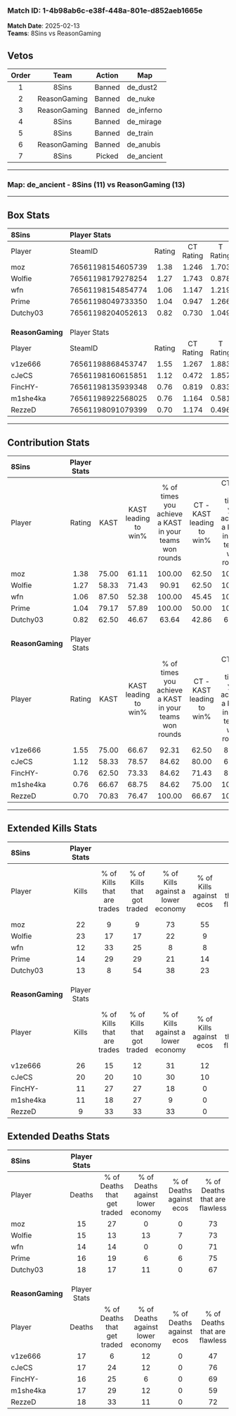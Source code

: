 ### Match ID: 1-4b98ab6c-e38f-448a-801e-d852aeb1665e  
**Match Date**: 2025-02-13  
**Teams**: 8Sins vs ReasonGaming  

## Vetos  

| Order | Team | Action | Map |
| :---: | :--: | :----: | --- |
| 1 | 8Sins | Banned | de_dust2 |
| 2 | ReasonGaming | Banned | de_nuke |
| 3 | ReasonGaming | Banned | de_inferno |
| 4 | 8Sins | Banned | de_mirage |
| 5 | 8Sins | Banned | de_train |
| 6 | ReasonGaming | Banned | de_anubis |
| 7 | 8Sins | Picked | de_ancient |

---  

### **Map**: de_ancient - 8Sins (11) vs ReasonGaming (13)  
---  

## Box Stats  

| **8Sins**        | Player Stats      |        |           |          |       |       |       |         |        |      |     |
| :- | :- | :-: | :-: | :-: | :-: | :-: | :-: | :-: | :-: | :-: | :-: |
| Player           | SteamID           | Rating | CT Rating | T Rating | KAST  |  ADR  | Kills | Assists | Deaths | K/D  | HS% |
| moz              | 76561198154605739 |  1.38  |   1.246   |  1.703   | 75.00 | 87.5  |  22   |    7    |   15   | 1.47 | 31  |
| Wolfie           | 76561198179278254 |  1.27  |   1.743   |  0.878   | 58.33 | 86.0  |  23   |    2    |   15   | 1.53 | 60  |
| wfn              | 76561198154854774 |  1.06  |   1.147   |  1.219   | 87.50 | 64.6  |  12   |    7    |   14   | 0.86 | 41  |
| Prime            | 76561198049733350 |  1.04  |   0.947   |  1.266   | 79.17 | 69.6  |  14   |    7    |   16   | 0.88 | 42  |
| Dutchy03         | 76561198204052613 |  0.82  |   0.730   |  1.049   | 62.50 | 63.5  |  13   |    8    |   18   | 0.72 | 23  |
|                  |                   |        |           |          |       |       |       |         |        |      |     |
|                  |                   |        |           |          |       |       |       |         |        |      |     |
|                  |                   |        |           |          |       |       |       |         |        |      |     |
| **ReasonGaming** | Player Stats      |        |           |          |       |       |       |         |        |      |     |
| Player           | SteamID           | Rating | CT Rating | T Rating | KAST  |  ADR  | Kills | Assists | Deaths | K/D  | HS% |
| v1ze666          | 76561198868453747 |  1.55  |   1.267   |  1.883   | 75.00 | 115.8 |  26   |    3    |   17   | 1.53 | 46  |
| cJeCS            | 76561198160615851 |  1.12  |   0.472   |  1.857   | 58.33 | 88.1  |  20   |    2    |   17   | 1.18 | 65  |
| FincHY-          | 76561198135939348 |  0.76  |   0.819   |  0.833   | 62.50 | 56.2  |  11   |    5    |   16   | 0.69 | 27  |
| m1she4ka         | 76561198922568025 |  0.76  |   1.164   |  0.581   | 66.67 | 55.6  |  11   |    4    |   17   | 0.65 | 45  |
| RezzeD           | 76561198091079399 |  0.70  |   1.174   |  0.496   | 70.83 | 53.0  |   9   |    7    |   18   | 0.50 | 33  |
---  

## Contribution Stats  

| **8Sins**        | Player Stats |       |                      |                                                        |                           |                                                             |                          |                                                            |
| :- | :-: | :-: | :-: | :-: | :-: | :-: | :-: | :-: |
| Player           |    Rating    | KAST  | KAST leading to win% | % of times you achieve a KAST in your teams won rounds | CT - KAST leading to win% | CT - % of times you achieve a KAST in your teams won rounds | T - KAST leading to win% | T - % of times you achieve a KAST in your teams won rounds |
| moz              |     1.38     | 75.00 |        61.11         |                         100.00                         |           62.50           |                           100.00                            |          60.00           |                           100.00                           |
| Wolfie           |     1.27     | 58.33 |        71.43         |                         90.91                          |           62.50           |                           100.00                            |          83.33           |                           83.33                            |
| wfn              |     1.06     | 87.50 |        52.38         |                         100.00                         |           45.45           |                           100.00                            |          60.00           |                           100.00                           |
| Prime            |     1.04     | 79.17 |        57.89         |                         100.00                         |           50.00           |                           100.00                            |          66.67           |                           100.00                           |
| Dutchy03         |     0.82     | 62.50 |        46.67         |                         63.64                          |           42.86           |                            60.00                            |          50.00           |                           66.67                            |
|                  |              |       |                      |                                                        |                           |                                                             |                          |                                                            |
|                  |              |       |                      |                                                        |                           |                                                             |                          |                                                            |
|                  |              |       |                      |                                                        |                           |                                                             |                          |                                                            |
| **ReasonGaming** | Player Stats |       |                      |                                                        |                           |                                                             |                          |                                                            |
| Player           |    Rating    | KAST  | KAST leading to win% | % of times you achieve a KAST in your teams won rounds | CT - KAST leading to win% | CT - % of times you achieve a KAST in your teams won rounds | T - KAST leading to win% | T - % of times you achieve a KAST in your teams won rounds |
| v1ze666          |     1.55     | 75.00 |        66.67         |                         92.31                          |           62.50           |                            83.33                            |          70.00           |                           100.00                           |
| cJeCS            |     1.12     | 58.33 |        78.57         |                         84.62                          |           80.00           |                            66.67                            |          77.78           |                           100.00                           |
| FincHY-          |     0.76     | 62.50 |        73.33         |                         84.62                          |           71.43           |                            83.33                            |          75.00           |                           85.71                            |
| m1she4ka         |     0.76     | 66.67 |        68.75         |                         84.62                          |           75.00           |                           100.00                            |          62.50           |                           71.43                            |
| RezzeD           |     0.70     | 70.83 |        76.47         |                         100.00                         |           66.67           |                           100.00                            |          87.50           |                           100.00                           |
---  

## Extended Kills Stats  

| **8Sins**        | Player Stats |                            |                            |                                    |                         |                              |                                 |                                       |                    |           |
| :- | :-: | :-: | :-: | :-: | :-: | :-: | :-: | :-: | :-: | :-: |
| Player           |    Kills     | % of Kills that are trades | % of Kills that got traded | % of Kills against a lower economy | % of Kills against ecos | % of Kills that are flawless | % of Kills that are close duels | % of Kills that are assisted by flash | Pistol Round Kills | AWP Kills |
| moz              |      22      |             9              |             9              |                 73                 |           55            |              64              |                5                |                   5                   |         0          |     0     |
| Wolfie           |      23      |             17             |             17             |                 22                 |            9            |              65              |                0                |                   4                   |         6          |     0     |
| wfn              |      12      |             33             |             25             |                 8                  |            8            |              75              |                0                |                   0                   |         2          |     4     |
| Prime            |      14      |             29             |             29             |                 21                 |           14            |              50              |               14                |                   7                   |         2          |     0     |
| Dutchy03         |      13      |             8              |             54             |                 38                 |           23            |              54              |                0                |                   0                   |         0          |     0     |
|                  |              |                            |                            |                                    |                         |                              |                                 |                                       |                    |           |
|                  |              |                            |                            |                                    |                         |                              |                                 |                                       |                    |           |
|                  |              |                            |                            |                                    |                         |                              |                                 |                                       |                    |           |
| **ReasonGaming** | Player Stats |                            |                            |                                    |                         |                              |                                 |                                       |                    |           |
| Player           |    Kills     | % of Kills that are trades | % of Kills that got traded | % of Kills against a lower economy | % of Kills against ecos | % of Kills that are flawless | % of Kills that are close duels | % of Kills that are assisted by flash | Pistol Round Kills | AWP Kills |
| v1ze666          |      26      |             15             |             12             |                 31                 |           12            |              88              |                8                |                   0                   |         2          |    12     |
| cJeCS            |      20      |             20             |             10             |                 30                 |           10            |              65              |                0                |                   5                   |         0          |     0     |
| FincHY-          |      11      |             27             |             27             |                 18                 |            0            |              55              |                9                |                   0                   |         0          |     0     |
| m1she4ka         |      11      |             18             |             27             |                 9                  |            0            |              64              |                0                |                   0                   |         2          |     0     |
| RezzeD           |      9       |             33             |             33             |                 33                 |            0            |              78              |                0                |                   0                   |         1          |     0     |
## Extended Deaths Stats  

| **8Sins**        | Player Stats |                             |                                   |                          |                               |                            |                           |               |
| :- | :-: | :-: | :-: | :-: | :-: | :-: | :-: | :-: |
| Player           |    Deaths    | % of Deaths that get traded | % of Deaths against lower economy | % of Deaths against ecos | % of Deaths that are flawless | % of Deaths that are close | % of Deaths while blinded | Deaths to AWP |
| moz              |      15      |             27              |                 0                 |            0             |              73               |             7              |             0             |       2       |
| Wolfie           |      15      |             13              |                13                 |            7             |              73               |             0              |             0             |       2       |
| wfn              |      14      |             14              |                 0                 |            0             |              71               |             7              |             0             |       5       |
| Prime            |      16      |             19              |                 6                 |            6             |              75               |             0              |             0             |       1       |
| Dutchy03         |      18      |             17              |                11                 |            0             |              67               |             6              |             6             |       2       |
|                  |              |                             |                                   |                          |                               |                            |                           |               |
|                  |              |                             |                                   |                          |                               |                            |                           |               |
|                  |              |                             |                                   |                          |                               |                            |                           |               |
| **ReasonGaming** | Player Stats |                             |                                   |                          |                               |                            |                           |               |
| Player           |    Deaths    | % of Deaths that get traded | % of Deaths against lower economy | % of Deaths against ecos | % of Deaths that are flawless | % of Deaths that are close | % of Deaths while blinded | Deaths to AWP |
| v1ze666          |      17      |              6              |                12                 |            0             |              47               |             6              |             6             |       0       |
| cJeCS            |      17      |             24              |                12                 |            0             |              76               |             6              |             6             |       0       |
| FincHY-          |      16      |             25              |                 6                 |            0             |              69               |             0              |             0             |       0       |
| m1she4ka         |      17      |             29              |                12                 |            0             |              59               |             0              |             0             |       3       |
| RezzeD           |      18      |             33              |                11                 |            0             |              72               |             6              |             6             |       1       |
